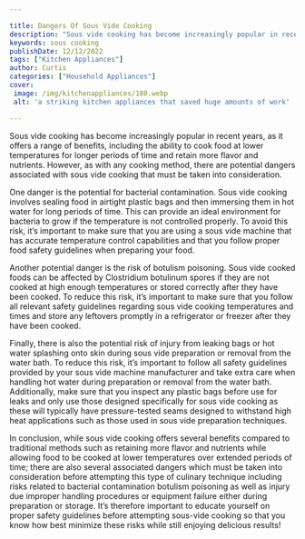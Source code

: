 ```yaml
---

title: Dangers Of Sous Vide Cooking
description: "Sous vide cooking has become increasingly popular in recent years, as it offers a range of benefits, including the ability to cook...get more detail"
keywords: sous cooking
publishDate: 12/12/2022
tags: ["Kitchen Appliances"]
author: Curtis
categories: ["Household Appliances"]
cover: 
 image: /img/kitchenappliances/180.webp
 alt: 'a striking kitchen appliances that saved huge amounts of work'

---
```


Sous vide cooking has become increasingly popular in recent years, as it offers a range of benefits, including the ability to cook food at lower temperatures for longer periods of time and retain more flavor and nutrients. However, as with any cooking method, there are potential dangers associated with sous vide cooking that must be taken into consideration. 

One danger is the potential for bacterial contamination. Sous vide cooking involves sealing food in airtight plastic bags and then immersing them in hot water for long periods of time. This can provide an ideal environment for bacteria to grow if the temperature is not controlled properly. To avoid this risk, it’s important to make sure that you are using a sous vide machine that has accurate temperature control capabilities and that you follow proper food safety guidelines when preparing your food. 

Another potential danger is the risk of botulism poisoning. Sous vide cooked foods can be affected by Clostridium botulinum spores if they are not cooked at high enough temperatures or stored correctly after they have been cooked. To reduce this risk, it’s important to make sure that you follow all relevant safety guidelines regarding sous vide cooking temperatures and times and store any leftovers promptly in a refrigerator or freezer after they have been cooked. 

Finally, there is also the potential risk of injury from leaking bags or hot water splashing onto skin during sous vide preparation or removal from the water bath. To reduce this risk, it’s important to follow all safety guidelines provided by your sous vide machine manufacturer and take extra care when handling hot water during preparation or removal from the water bath. Additionally, make sure that you inspect any plastic bags before use for leaks and only use those designed specifically for sous vide cooking as these will typically have pressure-tested seams designed to withstand high heat applications such as those used in sous vide preparation techniques. 

In conclusion, while sous vide cooking offers several benefits compared to traditional methods such as retaining more flavor and nutrients while allowing food to be cooked at lower temperatures over extended periods of time; there are also several associated dangers which must be taken into consideration before attempting this type of culinary technique including risks related to bacterial contamination botulism poisoning as well as injury due improper handling procedures or equipment failure either during preparation or storage. It’s therefore important to educate yourself on proper safety guidelines before attempting sous-vide cooking so that you know how best minimize these risks while still enjoying delicious results!
